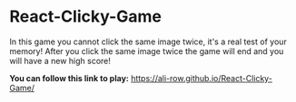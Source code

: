 # React-Clicky-Game
In this game you cannot click the same image twice, it's a real test of your memory!
After you click the same image twice the game will end and you will have a new high score!

**You can follow this link to play:**
https://ali-row.github.io/React-Clicky-Game/
